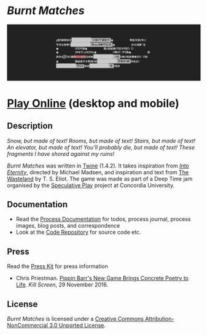 # *Burnt Matches*

![](images/burnt-matches-banner.png)

# [Play Online](https://www.pippinbarr.com/burnt-matches) (desktop and mobile)

## Description
*Snow, but made of text! Rooms, but made of text! Stairs, but made of text! An elevator, but made of text! You’ll probably die, but made of text! These fragments I have shored against my ruins!*

*Burnt Matches* was written in [Twine](http://www.twinery.org) (1.4.2). It takes inspiration from _[Into Eternity](http://www.imdb.com/title/tt1194612/)_, directed by Michael Madsen, and inspiration and text from [The Wasteland](http://www.bartleby.com/201/1.html) by T. S. Eliot. The game was made as part of a Deep Time jam organised by the [Speculative Play](http://www.speculativeplay.com/) project at Concordia University.

## Documentation
* Read the [Process Documentation](../process) for todos, process journal, process images, blog posts, and correspondence
* Look at the [Code Repository](https://github.com/pippinbarr/) for source code etc.

## Press
Read the [Press Kit](../press) for press information

* Chris Priestman. [Pippin Barr's New Game Brings Concrete Poetry to Life](https://killscreen.com/articles/pippin-barrs-new-game-brings-concrete-poetry-life/). *Kill Screen*, 29 November 2016.

## License
*Burnt Matches* is licensed under a [Creative Commons Attribution-NonCommercial 3.0 Unported License](http://creativecommons.org/licenses/by-nc/3.0/).

